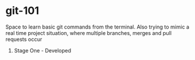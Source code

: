 # git-101
Space to learn basic git commands from the terminal. Also trying to mimic a real time project situation, where multiple branches, merges and pull requests occur

1. Stage One - Developed
